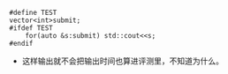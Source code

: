 ```
#define TEST
vector<int>submit;
#ifdef TEST
	for(auto &s:submit) std::cout<<s;
#endif
```
- 这样输出就不会把输出时间也算进评测里，不知道为什么。